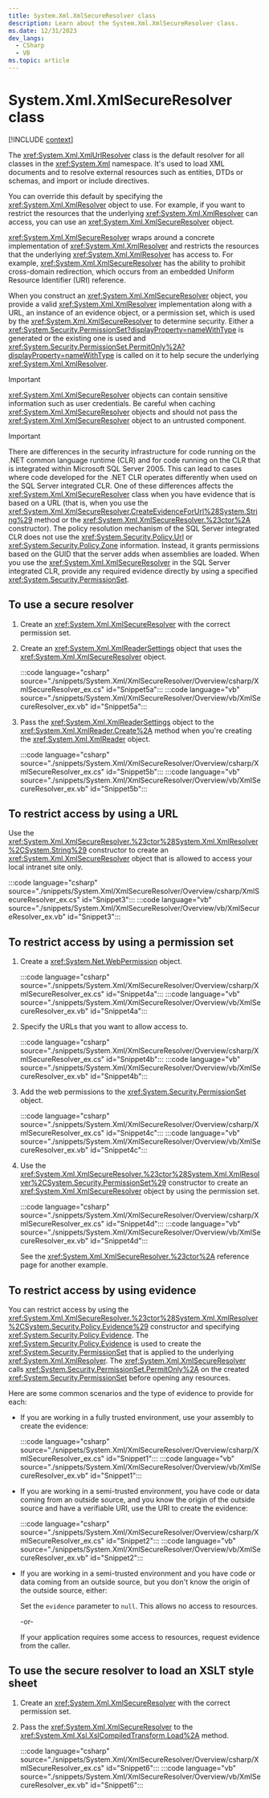 ```yaml
---
title: System.Xml.XmlSecureResolver class
description: Learn about the System.Xml.XmlSecureResolver class.
ms.date: 12/31/2023
dev_langs:
  - CSharp
  - VB
ms.topic: article
---
```

# System.Xml.XmlSecureResolver class

[!INCLUDE [context](includes/context.md)]

The <xref:System.Xml.XmlUrlResolver> class is the default resolver for all classes in the <xref:System.Xml> namespace. It's used to load XML documents and to resolve external resources such as entities, DTDs or schemas, and import or include directives.

You can override this default by specifying the <xref:System.Xml.XmlResolver> object to use. For example, if you want to restrict the resources that the underlying <xref:System.Xml.XmlResolver> can access, you can use an <xref:System.Xml.XmlSecureResolver> object.

<xref:System.Xml.XmlSecureResolver> wraps around a concrete implementation of <xref:System.Xml.XmlResolver> and restricts the resources that the underlying <xref:System.Xml.XmlResolver> has access to. For example, <xref:System.Xml.XmlSecureResolver> has the ability to prohibit cross-domain redirection, which occurs from an embedded Uniform Resource Identifier (URI) reference.

When you construct an <xref:System.Xml.XmlSecureResolver> object, you provide a valid <xref:System.Xml.XmlResolver> implementation along with a URL, an instance of an evidence object, or a permission set, which is used by the <xref:System.Xml.XmlSecureResolver> to determine security. Either a <xref:System.Security.PermissionSet?displayProperty=nameWithType> is generated or the existing one is used and <xref:System.Security.PermissionSet.PermitOnly%2A?displayProperty=nameWithType> is called on it to help secure the underlying <xref:System.Xml.XmlResolver>.

> [!IMPORTANT]
> <xref:System.Xml.XmlSecureResolver> objects can contain sensitive information such as user credentials. Be careful when caching <xref:System.Xml.XmlSecureResolver> objects and should not pass the <xref:System.Xml.XmlSecureResolver> object to an untrusted component.

> [!IMPORTANT]
> There are differences in the security infrastructure for code running on the .NET common language runtime (CLR) and for code running on the CLR that is integrated within Microsoft SQL Server 2005. This can lead to cases where code developed for the .NET CLR operates differently when used on the SQL Server integrated CLR. One of these differences affects the <xref:System.Xml.XmlSecureResolver> class when you have evidence that is based on a URL (that is, when you use the <xref:System.Xml.XmlSecureResolver.CreateEvidenceForUrl%28System.String%29> method or the <xref:System.Xml.XmlSecureResolver.%23ctor%2A> constructor). The policy resolution mechanism of the SQL Server integrated CLR does not use the <xref:System.Security.Policy.Url> or <xref:System.Security.Policy.Zone> information. Instead, it grants permissions based on the GUID that the server adds when assemblies are loaded. When you use the <xref:System.Xml.XmlSecureResolver> in the SQL Server integrated CLR, provide any required evidence directly by using a specified <xref:System.Security.PermissionSet>.

## To use a secure resolver

1. Create an <xref:System.Xml.XmlSecureResolver> with the correct permission set.

2. Create an <xref:System.Xml.XmlReaderSettings> object that uses the <xref:System.Xml.XmlSecureResolver> object.

   :::code language="csharp" source="./snippets/System.Xml/XmlSecureResolver/Overview/csharp/XmlSecureResolver_ex.cs" id="Snippet5a":::
   :::code language="vb" source="./snippets/System.Xml/XmlSecureResolver/Overview/vb/XmlSecureResolver_ex.vb" id="Snippet5a":::

3. Pass the <xref:System.Xml.XmlReaderSettings> object to the <xref:System.Xml.XmlReader.Create%2A> method when you're creating the <xref:System.Xml.XmlReader> object.

   :::code language="csharp" source="./snippets/System.Xml/XmlSecureResolver/Overview/csharp/XmlSecureResolver_ex.cs" id="Snippet5b":::
   :::code language="vb" source="./snippets/System.Xml/XmlSecureResolver/Overview/vb/XmlSecureResolver_ex.vb" id="Snippet5b":::

## To restrict access by using a URL

Use the <xref:System.Xml.XmlSecureResolver.%23ctor%28System.Xml.XmlResolver%2CSystem.String%29> constructor to create an <xref:System.Xml.XmlSecureResolver> object that is allowed to access your local intranet site only.

:::code language="csharp" source="./snippets/System.Xml/XmlSecureResolver/Overview/csharp/XmlSecureResolver_ex.cs" id="Snippet3":::
:::code language="vb" source="./snippets/System.Xml/XmlSecureResolver/Overview/vb/XmlSecureResolver_ex.vb" id="Snippet3":::

## To restrict access by using a permission set

1. Create a <xref:System.Net.WebPermission> object.

   :::code language="csharp" source="./snippets/System.Xml/XmlSecureResolver/Overview/csharp/XmlSecureResolver_ex.cs" id="Snippet4a":::
   :::code language="vb" source="./snippets/System.Xml/XmlSecureResolver/Overview/vb/XmlSecureResolver_ex.vb" id="Snippet4a":::

2. Specify the URLs that you want to allow access to.

   :::code language="csharp" source="./snippets/System.Xml/XmlSecureResolver/Overview/csharp/XmlSecureResolver_ex.cs" id="Snippet4b":::
   :::code language="vb" source="./snippets/System.Xml/XmlSecureResolver/Overview/vb/XmlSecureResolver_ex.vb" id="Snippet4b":::

3. Add the web permissions to the <xref:System.Security.PermissionSet> object.

   :::code language="csharp" source="./snippets/System.Xml/XmlSecureResolver/Overview/csharp/XmlSecureResolver_ex.cs" id="Snippet4c":::
   :::code language="vb" source="./snippets/System.Xml/XmlSecureResolver/Overview/vb/XmlSecureResolver_ex.vb" id="Snippet4c":::

4. Use the <xref:System.Xml.XmlSecureResolver.%23ctor%28System.Xml.XmlResolver%2CSystem.Security.PermissionSet%29> constructor to create an <xref:System.Xml.XmlSecureResolver> object by using the permission set.

   :::code language="csharp" source="./snippets/System.Xml/XmlSecureResolver/Overview/csharp/XmlSecureResolver_ex.cs" id="Snippet4d":::
   :::code language="vb" source="./snippets/System.Xml/XmlSecureResolver/Overview/vb/XmlSecureResolver_ex.vb" id="Snippet4d":::

   See the <xref:System.Xml.XmlSecureResolver.%23ctor%2A> reference page for another example.

## To restrict access by using evidence

You can restrict access by using the <xref:System.Xml.XmlSecureResolver.%23ctor%28System.Xml.XmlResolver%2CSystem.Security.Policy.Evidence%29> constructor and specifying <xref:System.Security.Policy.Evidence>. The <xref:System.Security.Policy.Evidence> is used to create the <xref:System.Security.PermissionSet> that is applied to the underlying <xref:System.Xml.XmlResolver>. The <xref:System.Xml.XmlSecureResolver> calls <xref:System.Security.PermissionSet.PermitOnly%2A> on the created <xref:System.Security.PermissionSet> before opening any resources.

Here are some common scenarios and the type of evidence to provide for each:

- If you are working in a fully trusted environment, use your assembly to create the evidence:

  :::code language="csharp" source="./snippets/System.Xml/XmlSecureResolver/Overview/csharp/XmlSecureResolver_ex.cs" id="Snippet1":::
  :::code language="vb" source="./snippets/System.Xml/XmlSecureResolver/Overview/vb/XmlSecureResolver_ex.vb" id="Snippet1":::

- If you are working in a semi-trusted environment, you have code or data coming from an outside source, and you know the origin of the outside source and have a verifiable URI, use the URI to create the evidence:

  :::code language="csharp" source="./snippets/System.Xml/XmlSecureResolver/Overview/csharp/XmlSecureResolver_ex.cs" id="Snippet2":::
  :::code language="vb" source="./snippets/System.Xml/XmlSecureResolver/Overview/vb/XmlSecureResolver_ex.vb" id="Snippet2":::

- If you are working in a semi-trusted environment and you have code or data coming from an outside source, but you don't know the origin of the outside source, either:

  Set the `evidence` parameter to `null`. This allows no access to resources.

     -or-

  If your application requires some access to resources, request evidence from the caller.

## To use the secure resolver to load an XSLT style sheet

1. Create an <xref:System.Xml.XmlSecureResolver> with the correct permission set.

2. Pass the <xref:System.Xml.XmlSecureResolver> to the <xref:System.Xml.Xsl.XslCompiledTransform.Load%2A> method.

   :::code language="csharp" source="./snippets/System.Xml/XmlSecureResolver/Overview/csharp/XmlSecureResolver_ex.cs" id="Snippet6":::
   :::code language="vb" source="./snippets/System.Xml/XmlSecureResolver/Overview/vb/XmlSecureResolver_ex.vb" id="Snippet6":::
